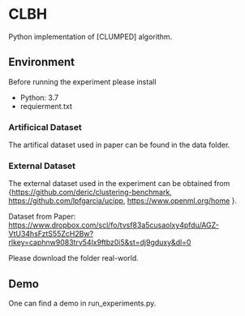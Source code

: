 # CLBH

 Python implementation of [CLUMPED] algorithm. 


## Environment

Before running the experiment please install 
- Python: 3.7
-   requierment.txt

### Artificical Dataset
The artifical dataset used in paper can be found in the  data folder.


### External  Dataset
The external dataset used in the experiment can be obtained from {https://github.com/deric/clustering-benchmark,
https://github.com/lpfgarcia/ucipp, https://www.openml.org/home }.

Dataset from Paper: https://www.dropbox.com/scl/fo/tvsf83a5cusaolxy4pfdu/AGZ-VtU34hsFztS55ZcH2Bw?rlkey=caphnw9083trv54lx9ftbz0i5&st=dj9gduxy&dl=0

Please download the folder real-world. 

## Demo

One can find a demo in run_experiments.py.

